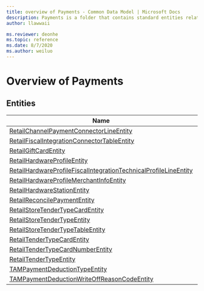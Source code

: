 ```yaml
---
title: overview of Payments - Common Data Model | Microsoft Docs
description: Payments is a folder that contains standard entities related to the Common Data Model.
author: llawwaii

ms.reviewer: deonhe
ms.topic: reference
ms.date: 8/7/2020
ms.author: weiluo
---
```


# Overview of Payments


## Entities

|Name|Description|
|---|---|
|[RetailChannelPaymentConnectorLineEntity](RetailChannelPaymentConnectorLineEntity.md)||
|[RetailFiscalIntegrationConnectorTableEntity](RetailFiscalIntegrationConnectorTableEntity.md)||
|[RetailGiftCardEntity](RetailGiftCardEntity.md)||
|[RetailHardwareProfileEntity](RetailHardwareProfileEntity.md)||
|[RetailHardwareProfileFiscalIntegrationTechnicalProfileLineEntity](RetailHardwareProfileFiscalIntegrationTechnicalProfileLineEntity.md)||
|[RetailHardwareProfileMerchantInfoEntity](RetailHardwareProfileMerchantInfoEntity.md)||
|[RetailHardwareStationEntity](RetailHardwareStationEntity.md)||
|[RetailReconcilePaymentEntity](RetailReconcilePaymentEntity.md)||
|[RetailStoreTenderTypeCardEntity](RetailStoreTenderTypeCardEntity.md)||
|[RetailStoreTenderTypeEntity](RetailStoreTenderTypeEntity.md)||
|[RetailStoreTenderTypeTableEntity](RetailStoreTenderTypeTableEntity.md)||
|[RetailTenderTypeCardEntity](RetailTenderTypeCardEntity.md)||
|[RetailTenderTypeCardNumberEntity](RetailTenderTypeCardNumberEntity.md)||
|[RetailTenderTypeEntity](RetailTenderTypeEntity.md)||
|[TAMPaymentDeductionTypeEntity](TAMPaymentDeductionTypeEntity.md)||
|[TAMPaymentDeductionWriteOffReasonCodeEntity](TAMPaymentDeductionWriteOffReasonCodeEntity.md)||

